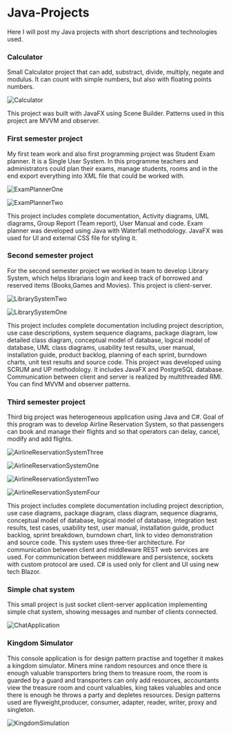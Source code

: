 # Java-Projects
Here I will post my Java projects with short descriptions and technologies used.

### Calculator
Small Calculator project that can add, substract, divide, multiply, negate and modulus. It can count with simple numbers, but also with floating points numbers.

![Calculator](https://user-images.githubusercontent.com/62397372/108977420-ce145180-7688-11eb-90f2-69ba7625bc17.png)

This project was built with JavaFX using Scene Builder. Patterns used in this project are MVVM and observer.

### First semester project
My first team work and also first programming project was Student Exam planner. It is a Single User System. In this programme teachers and administrators could plan their exams, manage students, rooms and in the end export everything into XML file that could be worked with.

![ExamPlannerOne](https://user-images.githubusercontent.com/62397372/108982462-1eda7900-768e-11eb-9d51-562984d06d3f.png)

![ExamPlannerTwo](https://user-images.githubusercontent.com/62397372/108982729-65c86e80-768e-11eb-8948-91a58348be56.png)

This project includes complete documentation, Activity diagrams, UML diagrams, Group Report (Team report), User Manual and code. Exam planner was developed using Java with Waterfall methodology. JavaFX was used for UI and external CSS file for styling it.

### Second semester project
For the second semester project we worked in team to develop Library System, which helps librarians login and keep track of borrowed and reserved items (Books,Games and Movies). This project is client-server.

![LibrarySystemTwo](https://user-images.githubusercontent.com/62397372/108986768-c6f24100-7692-11eb-9dfc-244f2059ffdd.png)

![LibrarySystemOne](https://user-images.githubusercontent.com/62397372/108986808-d5405d00-7692-11eb-85fd-a122994292e6.png)

This project includes complete documentation including project description, use case descriptions, system sequence diagrams, package diagram, low detailed class diagram, conceptual model of database, logical model of database, UML class diagrams, usability test results, user manual, installation guide, product backlog, planning of each sprint, burndown charts, unit test results and source code.
This project was developed using SCRUM and UP methodology. It includes JavaFX and PostgreSQL database. Communication between client and server is realized by multithreaded RMI. You can find MVVM and observer patterns.

### Third semester project
Third big project was heterogeneous application using Java and C#. Goal of this program was to develop Airline Reservation System, so that passengers can book and manage their flights and so that operators can delay, cancel, modify and add flights.

![AirlineReservationSystemThree](https://user-images.githubusercontent.com/62397372/108990103-b2b04300-7696-11eb-9887-aea1139065eb.png)

![AirlineReservationSystemOne](https://user-images.githubusercontent.com/62397372/108990109-b5ab3380-7696-11eb-946d-65f778912081.png)

![AirlineReservationSystemTwo](https://user-images.githubusercontent.com/62397372/108990236-db383d00-7696-11eb-8752-0e89c4d0a9d7.png)

![AirlineReservationSystemFour](https://user-images.githubusercontent.com/62397372/108990244-de332d80-7696-11eb-9235-f13f6ca22fa9.png)

This project includes complete documentation including project description, use case diagrams, package diagram, class diagram, sequence diagrams, conceptual model of database, logical model of database, integration test results, test cases, usability test, user manual, installation guide, product backlog, sprint breakdown, burndown chart, link to video demonstration and source code. This system uses three-tier architecture. For communication between client and middleware REST web services are used. For communication between middleware and persistence, sockets with custom protocol are used. C# is used only for client and UI using new tech Blazor.

### Simple chat system
This small project is just socket client-server application implementing simple chat system, showing messages and number of clients connected.

![ChatApplication](https://user-images.githubusercontent.com/62397372/108995585-98c62e80-769d-11eb-90f2-c511b83bdf34.png)

### Kingdom Simulator
This console application is for design pattern practise and together it makes a kingdom simulator. Miners mine random resources and once there is enough valuable transporters bring them to treasure room, the room is guarded by a guard and transporters can only add resources, accountants view the treasure room and count valuables, king takes valuables and once there is enough he throws a party and depletes resources. Design patterns used are flyweight,producer, consumer, adapter, reader, writer, proxy and singleton.

![KingdomSimulation](https://user-images.githubusercontent.com/62397372/108997585-0e32fe80-76a0-11eb-96ac-6b807287d2bc.png)
